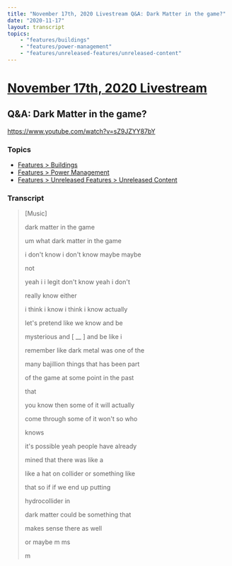 ```yaml
---
title: "November 17th, 2020 Livestream Q&A: Dark Matter in the game?"
date: "2020-11-17"
layout: transcript
topics:
    - "features/buildings"
    - "features/power-management"
    - "features/unreleased-features/unreleased-content"
---
```

# [November 17th, 2020 Livestream](../2020-11-17.md)
## Q&A: Dark Matter in the game?
https://www.youtube.com/watch?v=sZ9JZYY87bY

### Topics
* [Features > Buildings](../topics/features/buildings.md)
* [Features > Power Management](../topics/features/power-management.md)
* [Features > Unreleased Features > Unreleased Content](../topics/features/unreleased-features/unreleased-content.md)

### Transcript

> [Music]
> 
> dark matter in the game
> 
> um what dark matter in the game
> 
> i don't know i don't know maybe maybe
> 
> not
> 
> yeah i i legit don't know yeah i don't
> 
> really know either
> 
> i think i know i think i know actually
> 
> let's pretend like we know and be
> 
> mysterious and [ __ ] and be like i
> 
> remember like dark metal was one of the
> 
> many bajillion things that has been part
> 
> of the game at some point in the past
> 
> that
> 
> you know then some of it will actually
> 
> come through some of it won't so who
> 
> knows
> 
> it's possible yeah people have already
> 
> mined that there was like a
> 
> like a hat on collider or something like
> 
> that so if if we end up putting
> 
> hydrocollider in
> 
> dark matter could be something that
> 
> makes sense there as well
> 
> or maybe m ms
> 
> m
> 

